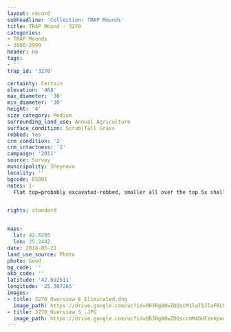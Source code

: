 ```yaml
---
layout: record
subheadline: 'Collection: TRAP Mounds'
title: TRAP Mound - 3270
categories:
- TRAP Mounds
- 3000-3999
header: no
tags:
- ''
trap_id: '3270'

certainty: Certain
elevation: '468'
max_diameter: '30'
min_diameter: '30'
height: '4'
size_category: Medium
surrounding_land_use: Annual Agriculture
surface_condition: Scrub|Tall Grass
robbed: Yes
crm_condition: '2'
crm_intactness: '1'
campaign: '2011'
source: Survey
municipality: Sheynovo
locality: ''
bgcode: DS001
notes: |-
  Flat top=probably excavated-robbed, smaller all over the top 5x shallow, old vegetation grass.


rights: standard


maps:
  lat: 42.6285
  lon: 25.2442
date: 2018-05-21
land_use_source: Photo
photo: Good
bg_code: ''
akb_code: ''
latitude: '42.692511'
longitude: '25.307265'
images:
- title: 3270_Overview_E_Eliminated.dng
  image_path: https://drive.google.com/uc?id=0B3Rg88wZDQscM1laT1JlaFBLMTg
- title: 3270_Overview_S_.JPG
  image_path: https://drive.google.com/uc?id=0B3Rg88wZDQsccmM4bUFzekpwczg
---
```

